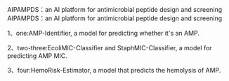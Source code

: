 AIPAMPDS：an AI platform for antimicrobial peptide design and screening
AIPAMPDS：an AI platform for antimicrobial peptide design and screening

1、one:AMP-Identifier, a model for predicting whether it's an AMP.

2、two-three:EcoliMIC-Classifier and StaphMIC-Classifier, a model for predicting AMP MIC.

3、four:HemoRisk-Estimator, a model that predicts the hemolysis of AMP.
